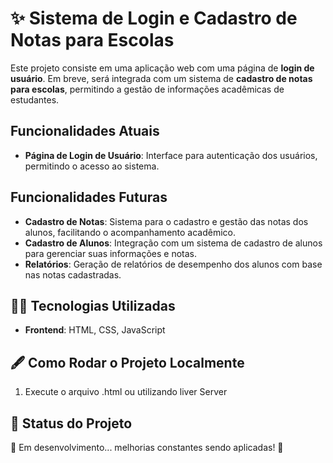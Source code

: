 # ✨ Sistema de Login e Cadastro de Notas para Escolas

Este projeto consiste em uma aplicação web com uma página de **login de usuário**. Em breve, será integrada com um sistema de **cadastro de notas para escolas**, permitindo a gestão de informações acadêmicas de estudantes.

## Funcionalidades Atuais

- **Página de Login de Usuário**: Interface para autenticação dos usuários, permitindo o acesso ao sistema.
  
## Funcionalidades Futuras

- **Cadastro de Notas**: Sistema para o cadastro e gestão das notas dos alunos, facilitando o acompanhamento acadêmico.
- **Cadastro de Alunos**: Integração com um sistema de cadastro de alunos para gerenciar suas informações e notas.
- **Relatórios**: Geração de relatórios de desempenho dos alunos com base nas notas cadastradas.

## 👨‍💻 Tecnologias Utilizadas

- **Frontend**: HTML, CSS, JavaScript
  
##  🖋️ Como Rodar o Projeto Localmente

1. Execute o arquivo .html ou utilizando liver Server

<h2>🎯 Status do Projeto </h2>
🚧 Em desenvolvimento... melhorias constantes sendo aplicadas! 🚀
